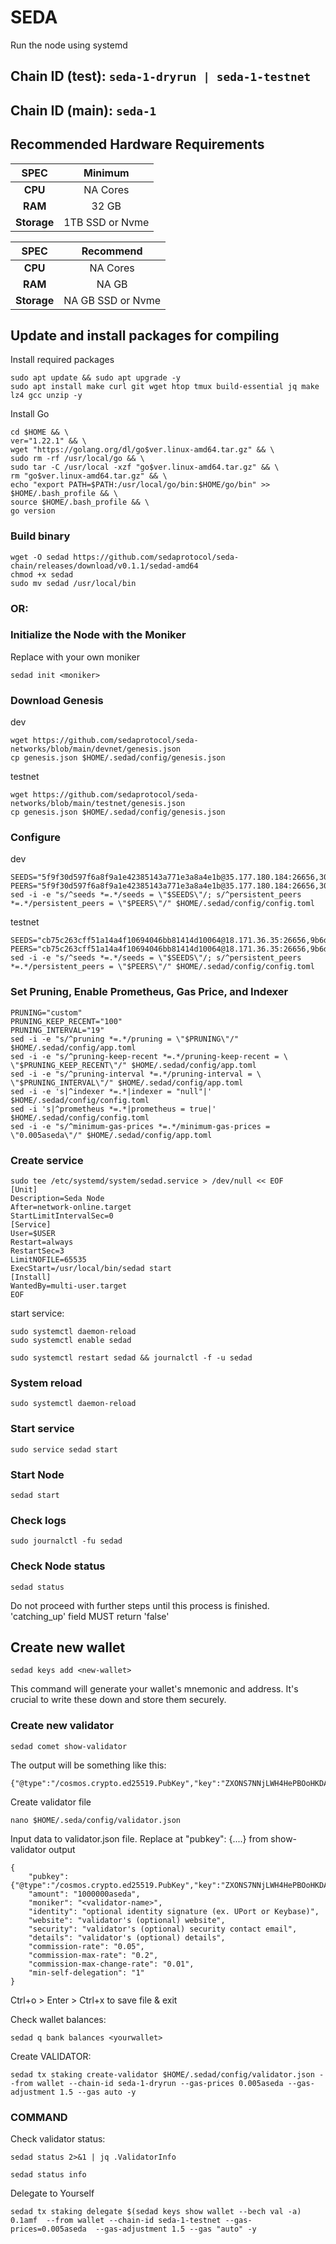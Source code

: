 # SEDA 

Run the node using systemd

## Chain ID (test): `seda-1-dryrun | seda-1-testnet`
## Chain ID (main): `seda-1`
## Recommended Hardware Requirements

|   SPEC      |       Minimum             |
| :---------: | :------------------------:|
|   **CPU**   |        NA Cores           |
|   **RAM**   |        32 GB              |
| **Storage** |    1TB SSD or Nvme        |

|   SPEC      |       Recommend           |
| :---------: | :------------------------:|
|   **CPU**   |        NA Cores           |
|   **RAM**   |        NA GB              |
| **Storage** |    NA GB SSD or Nvme      |


## Update and install packages for compiling
Install required packages
```
sudo apt update && sudo apt upgrade -y
sudo apt install make curl git wget htop tmux build-essential jq make lz4 gcc unzip -y
```
Install Go
```
cd $HOME && \
ver="1.22.1" && \
wget "https://golang.org/dl/go$ver.linux-amd64.tar.gz" && \
sudo rm -rf /usr/local/go && \
sudo tar -C /usr/local -xzf "go$ver.linux-amd64.tar.gz" && \
rm "go$ver.linux-amd64.tar.gz" && \
echo "export PATH=$PATH:/usr/local/go/bin:$HOME/go/bin" >> $HOME/.bash_profile && \
source $HOME/.bash_profile && \
go version
```
### Build binary
```
wget -O sedad https://github.com/sedaprotocol/seda-chain/releases/download/v0.1.1/sedad-amd64
chmod +x sedad
sudo mv sedad /usr/local/bin
```


### OR:


### Initialize the Node with the Moniker
Replace <moniker> with your own moniker
```
sedad init <moniker>
```

### Download Genesis
dev
```
wget https://github.com/sedaprotocol/seda-networks/blob/main/devnet/genesis.json
cp genesis.json $HOME/.sedad/config/genesis.json
```
testnet
```
wget https://github.com/sedaprotocol/seda-networks/blob/main/testnet/genesis.json
cp genesis.json $HOME/.sedad/config/genesis.json
```

### Configure
dev
```
SEEDS="5f9f30d597f6a8f9a1e42385143a771e3a8a4e1b@35.177.180.184:26656,306d36164a13eee3fa3b1f673a106d05f9c774e8@18.130.31.180:26656"
PEERS="5f9f30d597f6a8f9a1e42385143a771e3a8a4e1b@35.177.180.184:26656,306d36164a13eee3fa3b1f673a106d05f9c774e8@18.130.31.180:26656"
sed -i -e "s/^seeds *=.*/seeds = \"$SEEDS\"/; s/^persistent_peers *=.*/persistent_peers = \"$PEERS\"/" $HOME/.sedad/config/config.toml
```
testnet
```
SEEDS="cb75c263cff51a14a4f10694046bb81414d10064@18.171.36.35:26656,9b6de59e38faa31ac0f2ae2469954be562fc167f@13.41.125.154:26656"
PEERS="cb75c263cff51a14a4f10694046bb81414d10064@18.171.36.35:26656,9b6de59e38faa31ac0f2ae2469954be562fc167f@13.41.125.154:26656"
sed -i -e "s/^seeds *=.*/seeds = \"$SEEDS\"/; s/^persistent_peers *=.*/persistent_peers = \"$PEERS\"/" $HOME/.sedad/config/config.toml
```
### Set Pruning, Enable Prometheus, Gas Price, and Indexer
```
PRUNING="custom"
PRUNING_KEEP_RECENT="100"
PRUNING_INTERVAL="19"
sed -i -e "s/^pruning *=.*/pruning = \"$PRUNING\"/" $HOME/.sedad/config/app.toml
sed -i -e "s/^pruning-keep-recent *=.*/pruning-keep-recent = \
\"$PRUNING_KEEP_RECENT\"/" $HOME/.sedad/config/app.toml
sed -i -e "s/^pruning-interval *=.*/pruning-interval = \
\"$PRUNING_INTERVAL\"/" $HOME/.sedad/config/app.toml
sed -i -e 's|^indexer *=.*|indexer = "null"|' $HOME/.sedad/config/config.toml
sed -i 's|^prometheus *=.*|prometheus = true|' $HOME/.sedad/config/config.toml
sed -i -e "s/^minimum-gas-prices *=.*/minimum-gas-prices = \"0.005aseda\"/" $HOME/.sedad/config/app.toml
```
### Create service
```
sudo tee /etc/systemd/system/sedad.service > /dev/null << EOF
[Unit]
Description=Seda Node
After=network-online.target
StartLimitIntervalSec=0
[Service]
User=$USER
Restart=always
RestartSec=3
LimitNOFILE=65535
ExecStart=/usr/local/bin/sedad start
[Install]
WantedBy=multi-user.target
EOF
```
start service:
```
sudo systemctl daemon-reload
sudo systemctl enable sedad
```
```
sudo systemctl restart sedad && journalctl -f -u sedad
```

### System reload
``` 
sudo systemctl daemon-reload 
```

### Start service
```
sudo service sedad start
```

### Start Node
```
sedad start
```
### Check logs
```
sudo journalctl -fu sedad
```
### Check Node status
```
sedad status
```
Do not proceed with further steps until this process is finished. 'catching_up' field MUST return 'false'

## Create new wallet
```
sedad keys add <new-wallet>
```
This command will generate your wallet's mnemonic and address. It's crucial to write these down and store them securely.

### Create new validator

```
sedad comet show-validator
```
The output will be something like this:
```
{"@type":"/cosmos.crypto.ed25519.PubKey","key":"ZXONS7NNjLWH4HePBOoHKDAYeLXQO5iUwpCRQSi1poI="}
```
Create validator file
```
nano $HOME/.seda/config/validator.json
```
Input data to validator.json file. Replace at "pubkey": {....} from show-validator output
```
{
	"pubkey": {"@type":"/cosmos.crypto.ed25519.PubKey","key":"ZXONS7NNjLWH4HePBOoHKDAYeLXQO5iUwpCRQSi1poI="},
	"amount": "1000000aseda",
	"moniker": "<validator-name>",
	"identity": "optional identity signature (ex. UPort or Keybase)",
	"website": "validator's (optional) website",
	"security": "validator's (optional) security contact email",
	"details": "validator's (optional) details",
	"commission-rate": "0.05",
	"commission-max-rate": "0.2",
	"commission-max-change-rate": "0.01",
	"min-self-delegation": "1"
}
```
Ctrl+o > Enter > Ctrl+x to save file & exit

Check wallet balances:
```
sedad q bank balances <yourwallet>
```

Create VALIDATOR:
```
sedad tx staking create-validator $HOME/.sedad/config/validator.json --from wallet --chain-id seda-1-dryrun --gas-prices 0.005aseda --gas-adjustment 1.5 --gas auto -y
```
### COMMAND
Check validator status:
```
sedad status 2>&1 | jq .ValidatorInfo
```
```
sedad status info
```
Delegate to Yourself
```
sedad tx staking delegate $(sedad keys show wallet --bech val -a) 0.1amf  --from wallet --chain-id seda-1-testnet --gas-prices=0.005aseda  --gas-adjustment 1.5 --gas "auto" -y 
```
